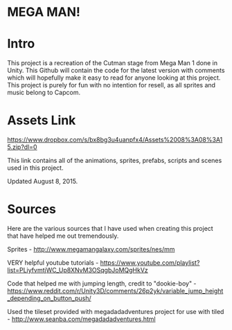 # MEGA MAN!

# Intro
This project is a recreation of the Cutman stage from Mega Man 1 done in Unity. This Github will contain the code for the latest version with comments which will hopefully make it easy
to read for anyone looking at this project. This project is purely for fun with no intention for resell, as all sprites and music belong
to Capcom. 

# Assets Link

https://www.dropbox.com/s/bx8bg3u4uanpfx4/Assets%2008%3A08%3A15.zip?dl=0

This link contains all of the animations, sprites, prefabs, scripts and scenes used in this project. 

Updated August 8, 2015.

# Sources
Here are the various sources that I have used when creating this project that have helped me out tremendously.

Sprites - http://www.megamangalaxy.com/sprites/nes/mm

VERY helpful youtube tutorials - https://www.youtube.com/playlist?list=PLiyfvmtjWC_Up8XNvM3OSqgbJoMQgHkVz

Code that helped me with jumping length, credit to "dookie-boy" - https://www.reddit.com/r/Unity3D/comments/26p2yk/variable_jump_height_depending_on_button_push/ 

Used the tileset provided with megadadadventures project for use with tiled - http://www.seanba.com/megadadadventures.html

